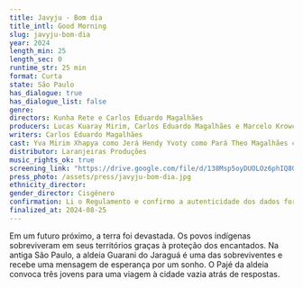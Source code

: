```yaml
---
title: Javyju - Bom dia
title_intl: Good Morning
slug: javyju-bom-dia
year: 2024
length_min: 25
length_sec: 0
runtime_str: 25 min
format: Curta
state: São Paulo
has_dialogue: true
has_dialogue_list: false
genre: 
directors: Kunha Rete e Carlos Eduardo Magalhães
producers: Lucas Kuaray Mirim, Carlos Eduardo Magalhães e Marcelo Krowczuk
writers: Carlos Eduardo Magalhães
cast: Yva Mirim Xhapya como Jerá Hendy Yvoty como Pará Theo Magalhães como Werá Karaí Yapuã como Xeramõi
distributor: Laranjeiras Produções
music_rights_ok: true
screening_link: "https://drive.google.com/file/d/138Msp5oyDUOLOz6phIQ8GpOVZw9g9esm/view?usp=share_link"
press_photo: /assets/press/javyju-bom-dia.jpg
ethnicity_director: 
gender_director: Cisgênero
confirmation: Li o Regulamento e confirmo a autenticidade dos dados fornecido nesta ficha de inscrição.
finalized_at: 2024-08-25
---
```


Em um futuro próximo, a terra foi devastada. Os povos indígenas sobreviveram em seus territórios graças à proteção dos encantados. Na antiga São Paulo, a aldeia Guarani do Jaraguá é uma das sobreviventes e recebe uma mensagem de esperança por um sonho. O Pajé da aldeia convoca três jovens para uma viagem à cidade vazia atrás de respostas.

